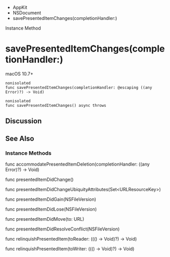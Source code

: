 

- AppKit
- NSDocument
-  savePresentedItemChanges(completionHandler:) 

Instance Method

# savePresentedItemChanges(completionHandler:)

macOS 10.7+

``` source
nonisolated
func savePresentedItemChanges(completionHandler: @escaping ((any Error)?) -> Void)
```

``` source
nonisolated
func savePresentedItemChanges() async throws
```

## Discussion

## See Also

### Instance Methods

func accommodatePresentedItemDeletion(completionHandler: ((any Error)?) -> Void)

func presentedItemDidChange()

func presentedItemDidChangeUbiquityAttributes(Set&lt;URLResourceKey>)

func presentedItemDidGain(NSFileVersion)

func presentedItemDidLose(NSFileVersion)

func presentedItemDidMove(to: URL)

func presentedItemDidResolveConflict(NSFileVersion)

func relinquishPresentedItem(toReader: ((() -> Void)?) -> Void)

func relinquishPresentedItem(toWriter: ((() -> Void)?) -> Void)

